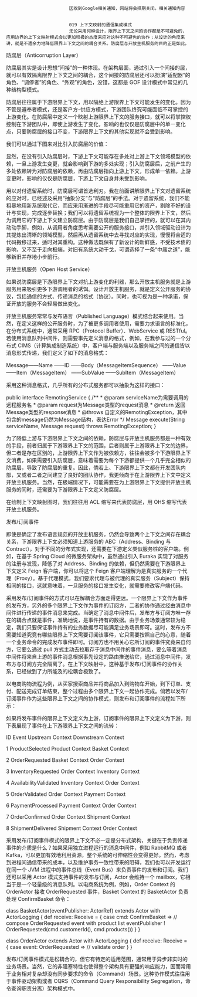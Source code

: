 
                            
                            因收到Google相关通知，网站将会择期关闭。相关通知内容
                            
                            
                            019 上下文映射的通信集成模式
                            无论采用何种设计，限界上下文之间的协作都是不可避免的，应用边界的上下文映射模式会以更加积极的态度来应对这种不可避免的协作；从设计的角度来讲，就是不遗余力地降低限界上下文之间的耦合关系。防腐层与开放主机服务的目的正是如此。

防腐层（Anticorruption Layer）

防腐层其实是设计思想“间接”的一种体现。在架构层面，通过引入一个间接的层，就可以有效隔离限界上下文之间的耦合，这个间接的防腐层还可以扮演“适配器”的角色、“调停者”的角色、“外观”的角色，没错，这都是 GOF 设计模式中常见的几种结构型模式。

防腐层往往属于下游限界上下文，用以隔绝上游限界上下文可能发生的变化。因为不管是遵奉者模式，还是客户方-供应方模式，下游团队终究可能面临不可掌控的上游变化。在防腐层中定义一个映射上游限界上下文的服务接口，就可以将掌控权控制在下游团队中，即使上游发生了变化，影响的也仅仅是防腐层中的单一变化点，只要防腐层的接口不变，下游限界上下文的其他实现就不会受到影响。

我们可以通过下图来对比引入防腐层的价值：



显然，在没有引入防腐层时，下游上下文可能存在多处对上游上下文领域模型的依赖，一旦上游发生变更，就会影响到下游的多处实现；引入防腐层后，之前产生的多处依赖转为对防腐层的依赖，再由防腐层指向上游上下文，形成单一依赖。上游变更时，影响的仅仅是防腐层，下游上下文自身并未受到影响。

用以对付遗留系统时，防腐层可谓首选利刃。我在前面讲解限界上下文对遗留系统的应对时，已经述及采用“抽象分支”与“防腐层”的手法。对于遗留系统，我们不能粗暴地用新系统取代它，而应采用渐进的手段尽可能重用它的资产，剔除不好的设计与实现，完成逐步替换；我们可以将遗留系统视为一个整体的限界上下文，然后为调用它的下游上下文建立防腐层。由于防腐层是我们自己掌控的，就可以在其内动动手脚，例如，从调用者角度思考需要公开的服务接口，并引入领域驱动设计为其提炼出清晰的领域模型，然后再从遗留系统中去寻找对应的实现，慢慢将合适的代码搬移过来，适时对其重构。这种做法既保有了新设计的新鲜感，不受技术债的影响，又不至于走向极端，对旧有系统大动干戈，可谓选择了一条“中庸之道”，能够新旧并存地小步前行。

开放主机服务（Open Host Service）

如果说防腐层是下游限界上下文对抗上游变化的利器，那么开放主机服务就是上游服务用来吸引更多下游调用者的诱饵。设计开放主机服务，就是定义公开服务的协议，包括通信的方式、传递消息的格式（协议）。同时，也可视为是一种承诺，保证开放的服务不会轻易做出变化。

开放主机服务常常与发布语言（Published Language）模式结合起来使用。当然，在定义这样的公开服务时，为了被更多调用者使用，需要力求语言的标准化，在分布式系统中，通常采用 RPC（Protocol Buffer）、WebService 或 RESTful。若使用消息队列中间件，则需要事先定义消息的格式，例如，在我参与过的一个分布式 CIMS（计算集成制造系统）中，客户端与服务端以及服务端之间的通信皆以消息形式传递，我们定义了如下的消息格式：

Message——Name 
    ——ID
    ——Body（MessageItemSequence）
        ——Value
        ——Item（MessageItem）
            ——SubValue
            ——SubItem（MessageItem）



采用这种消息格式，几乎所有的分布式服务都可以抽象为这样的接口：

public interface RemotingService {
    /**
    * @param serviceName为需要调用的远程服务名
    * @param request为Message类型的request消息
    * @return 返回Message类型的response消息
    * @throws 自定义的RemotingException，其中包含的message仍然为Message结构，表达Error
    */
    Message execute(String serviceName, Message request) throws RemotingException;
}



为了降低上游与下游限界上下文之间的依赖，防腐层与开放主机服务都是一种有效的手段，前者归属于下游限界上下文的范围，后者则属于上游限界上下文的边界，但二者是存在区别的，上游限界上下文作为被依赖方，往往会被多个下游限界上下文消费，如果需要引入防腐层，意味着需要为每个下游都提供一个几乎完全相似的防腐层，导致了防腐层的重复。因此，倘若上、下游限界上下文都在开发团队内部，又或者二者之间建立了良好的团队协作，我更倾向于在上游限界上下文中定义开放主机服务。当然，在极端情况下，可能需要在为上游限界上下文提供开放主机服务的同时，还需要为下游限界上下文定义防腐层。

在绘制上下文映射图时，我们往往用 ACL 缩写来代表防腐层，用 OHS 缩写代表开放主机服务。

发布/订阅事件

即使是确定了发布语言规范的开放主机服务，仍然会导致两个上下文之间存在耦合关系，下游限界上下文必须知道上游服务的 ABC（Address、Binding 与 Contract），对于不同的分布式实现，还需要在下游定义类似服务桩的客户端。例如，在基于 Spring Cloud 的微服务架构中，虽然通过引入 Euraka 实现了对服务的注册与发现，降低了对 Address、Binding 的依赖，但仍然需要在下游限界上下文定义 Feign 客户端，你可以将这个 Feign 客户端理解为是真实服务的一个代理（Proxy）。基于代理模式，我们要求代理与被代理的真实服务（Subject）保持相同的接口，这就意味着，一旦服务的接口发生变化，就需要修改客户端代码。

采用发布/订阅事件的方式可以在解耦合方面走得更远。一个限界上下文作为事件的发布方，另外的多个限界上下文作为事件的订阅方，二者的协作通过经由消息中间件进行传递的事件消息来完成。当确定了消息中间件后，发布方与订阅方唯一存在的耦合点就是事件，准确地说，是事件持有的数据。由于业务场景通常较为稳定，我们只要保证事件持有的业务数据尽可能满足业务场景即可。这时，发布方不需要知道究竟有哪些限界上下文需要订阅该事件，它只需要按照自己的心意，随着一个业务命令的完成发布事件即可。订阅方也不用关心它所订阅的事件究竟来自何方，它要么通过 pull 方式主动去拉取存于消息中间件的事件消息，要么等着消息中间件将来自上游的事件消息根据事先设定的路由推送给它，通过消息中间件，发布方与订阅方完全隔离了。在上下文映射中，这种基于发布/订阅事件的协作关系，已经做到了力所能及的松耦合极致了。

以电商购物流程为例，从买家搜索商品并将商品加入到购物车开始，到下订单、支付、配送完成订单结束，整个过程由多个限界上下文一起协作完成。倘若以发布/订阅事件作为这些限界上下文之间的协作模式，则发布和订阅事件的流程如下所示：



如果将发布事件的限界上下文定义为上游，订阅事件的限界上下文定义为下游，则下表展现了事件在上下游限界上下文之间的流转：




ID
Event
Upstream Context
Downstream Context





1
ProductSelected
Product Context
Basket Context



2
OrderRequested
Basket Context
Order Context



3
InventoryRequested
Order Context
Inventory Context



4
AvailabilityValidated
Inventory Context
Order Context



5
OrderValidated
Order Context
Payment Context



6
PaymentProcessed
Payment Context
Order Context



7
OrderConfirmed
Order Context
Shipment Context



8
ShipmentDelivered
Shipment Context
Order Context



采用发布/订阅事件模式的限界上下文不必一定是分布式架构，关键在于负责传递事件的介质是什么？如果采用独立进程运行的消息中间件，例如 RabbitMQ 或者 Kafka，可以更加有效地利用资源，整个系统的可伸缩性会变得更好。然而，考虑到进程间通信带来的成本，以及维护事务一致性带来的阻碍，我们也可以开发运行在同一个 JVM 进程中的事件总线（Event Bus）来负责事件的发布和订阅。我们还可以采用 Actor 模式支持事件的发布与订阅，Actor 会维持一个 mailbox，它相当于是一个轻量级的消息队列。以电商系统为例，例如，Order Context 的 OrderActor 接收 OrderRequested 事件，Basket Context 的 BasketActor 负责处理 ConfirmBasket 命令：

class BasketActor(eventPublisher: ActorRef) extends Actor with ActorLogging {
    def receive: Receive = {
        case cmd: ConfirmBasket => 
            // compose OrderRequested event with product list
            eventPublisher ! OrderRequested(cmd.customerId(), cmd.products())
    }
}

class OrderActor extends Actor with ActorLogging {
    def receive: Receive = {
        case event: OrderRequested => 
            // validate order
    }
}



发布/订阅事件模式是松耦合的，但它有特定的适用范围，通常用于异步非实时的业务场景。当然，它的非阻塞特性也使得整个架构具有更强的响应能力，因而常用于业务相对复杂却没有同步要求的命令（Command）场景。这种协作模式往往用于事件驱动架构或者 CQRS（Command Query Responsibility Segregation，命令查询职责分离）架构模式中。

                        
                        
                            
